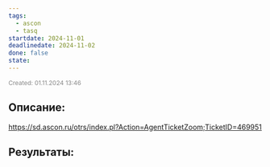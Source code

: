 ```yaml
---
tags:
  - ascon
  - tasq
startdate: 2024-11-01
deadlinedate: 2024-11-02
done: false
state:
---
```

<span style="font-size:12px; color:#888888;">Created: 01.11.2024 13:46</span>

## Описание:

https://sd.ascon.ru/otrs/index.pl?Action=AgentTicketZoom;TicketID=469951
## Результаты:


